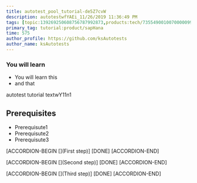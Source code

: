 ```yaml
---
title: autotest_pool_tutorial-de5Z7cvW
description: autotestwfYAEi_11/26/2019 11:36:49 PM
tags: [topic:139269250608756787992873,products:tech/73554900100700000996,tutorial:experience/advanced]
primary_tag: tutorial:product/sapHana
time: 575
author_profile: https://github.com/ksAutotests
author_name: ksAutotests
---
```

### You will learn
- You will learn this
- and that

autotest tutorial textwY11n1

## Prerequisites
- Prerequisute1
- Prerequisute2
- Prerequisute3

[ACCORDION-BEGIN [](First step)]
[DONE]
[ACCORDION-END]

[ACCORDION-BEGIN [](Second step)]
[DONE]
[ACCORDION-END]

[ACCORDION-BEGIN [](Third step)]
[DONE]
[ACCORDION-END]

